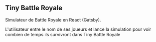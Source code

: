 ## Tiny Battle Royale
Simulateur de Battle Royale en React (Gatsby).

L'utilisateur entre le nom de ses joueurs et lance la simulation pour voir combien de temps ils survivront dans Tiny Battle Royale